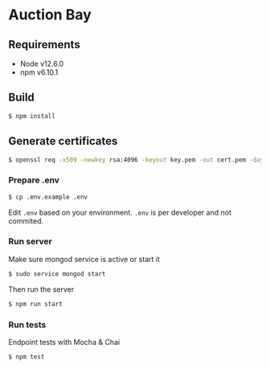 # Auction Bay

## Requirements

- Node v12.6.0
- npm v6.10.1

## Build

```bash
$ npm install
```

## Generate certificates

```bash
$ openssl req -x509 -newkey rsa:4096 -keyout key.pem -out cert.pem -days 365
```

### Prepare .env

```bash
$ cp .env.example .env
```
Edit `.env` based on your environment.
`.env` is per developer and not commited.

### Run server

Make sure mongod service is active or start it

```bash
$ sudo service mongod start
```

Then run the server
```bash
$ npm run start
```

### Run tests

Endpoint tests with Mocha & Chai

```bash
$ npm test
```